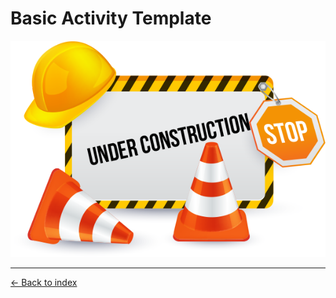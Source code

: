 # Basic Activity Template

![maintenance.png](/wiki/img/maintenance.png "Maintenance")

---

[← Back to index](../../index.md)

